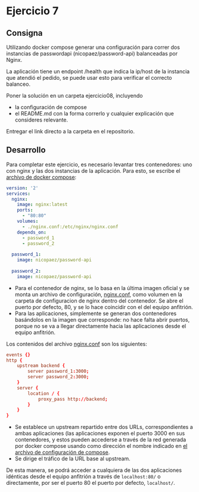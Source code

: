 # Ejercicio 7
## Consigna
Utilizando docker compose generar una configuración para correr dos instancias de passwordapi (nicopaez/password-api) balanceadas por Nginx.

La aplicación tiene un endpoint /health que indica la ip/host de la instancia que atendió el pedido, se puede usar esto para verificar el correcto balanceo.

Poner la solución en un carpeta ejercicio08, incluyendo
- la configuración de compose
- el README.md con la forma correrlo y cualquier explicación que consideres relevante. 

Entregar el link directo a la carpeta en el repositorio.

## Desarrollo
Para completar este ejercicio, es necesario levantar tres contenedores: uno con nginx y las dos instancias de la aplicación. Para esto, se escribe el [archivo de docker compose](docker-compose.yml):
```YAML
version: '2'
services:
  nginx:
    image: nginx:latest
    ports:
      - "80:80"
    volumes:
      - ./nginx.conf:/etc/nginx/nginx.conf
    depends_on:
      - password_1
      - password_2
  
  password_1:
    image: nicopaez/password-api
    
  password_2:
    image: nicopaez/password-api
```

- Para el contenedor de nginx, se lo basa en la última imagen oficial y se monta un archivo de configuración, [nginx.conf](./nginx.conf), como volumen en la carpeta de configuracion de nginx dentro del contenedor. Se abre el puerto por defecto, 80, y se lo hace coincidir con el del equipo anfitrión.
- Para las aplicaciones, simplemente se generan dos contenedores basándolos en la imagen que corresponde: no hace falta abrir puertos, porque no se va a llegar directamente hacia las aplicaciones desde el equipo anfitrión.

Los contenidos del archivo [nginx.conf](./nginx.conf) son los siguientes:
```conf
events {}
http {
    upstream backend {
        server password_1:3000;
        server password_2:3000;
    }
    server {
        location / {
            proxy_pass http://backend;
        }
    }
}
```
- Se establece un upstream repartido entre dos URLs, correspondientes a ambas aplicaciones (las aplicaciones exponen el puerto 3000 en sus contenedores, y estos pueden accederse a través de la red generada por docker compose usando como dirección el nombre indicado en [el archivo de configuración de compose](./docker-compose.yml).
- Se dirige el tráfico de la URL base al upstream.

De esta manera, se podrá acceder a cualquiera de las dos aplicaciones idénticas desde el equipo anfitrión a través de `localhost:80/` o directamente, por ser el puerto 80 el puerto por defecto, `localhost/`.